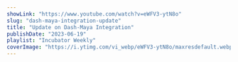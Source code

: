 ```yaml
---
showLink: "https://www.youtube.com/watch?v=eWFV3-ytN8o"
slug: "dash-maya-integration-update"
title: "Update on Dash-Maya Integration"
publishDate: "2023-06-19"
playlist: "Incubator Weekly"
coverImage: "https://i.ytimg.com/vi_webp/eWFV3-ytN8o/maxresdefault.webp"
---
```

